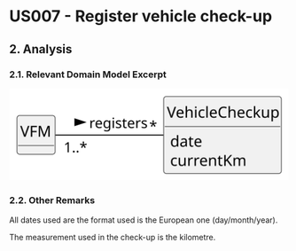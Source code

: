 # US007 - Register vehicle check-up

## 2. Analysis

### 2.1. Relevant Domain Model Excerpt 

![Domain Model](svg/us007-domain-model.svg)

### 2.2. Other Remarks

All dates used are the format used is the European one (day/month/year).

The measurement used in the check-up is the kilometre.